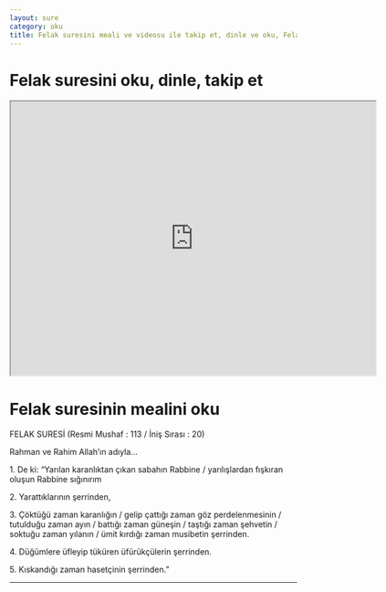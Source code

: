 ```yaml
---
layout: sure
category: oku
title: Felak suresini meali ve videosu ile takip et, dinle ve oku, Felak dinle, Felak meali.
---
```


<div class="container">
  <div class="row">
    <div class="col-lg-12">
      <h1>Felak suresini oku, dinle, takip et</h1>
      <div class="div-youtube-embed">
        <iframe width="640" height="480" src="https://www.youtube.com/embed/http://">frameborder="0" allowfullscreen></iframe>
      </div>
    </div>
  </div>

  <div class="row">
    <div class="col-lg-12">
      <h1>Felak suresinin mealini oku</h1>
      <div><p>FELAK SURESİ (Resmi Mushaf : 113 / İniş Sırası : 20)</p><p>Rahman ve Rahim Allah’ın adıyla…</p><p>1. De ki: “Yarılan karanlıktan çıkan sabahın Rabbine / yarılışlardan fışkıran oluşun Rabbine sığınırım</p><p>2. Yarattıklarının şerrinden,</p><p></p><p></p><p>3. Çöktüğü zaman karanlığın / gelip çattığı zaman göz perdelenmesinin / tutulduğu zaman ayın / battığı zaman güneşin / taştığı zaman şehvetin / soktuğu zaman yılanın / ümit kırdığı zaman musibetin şerrinden.</p><p></p><p></p><p>4. Düğümlere üfleyip tüküren üfürükçülerin şerrinden.</p><p></p><p></p><p>5. Kıskandığı zaman hasetçinin şerrinden.”</p><p></p><p></p><p></p><p></p></div>
    </div>
  </div>
</div>
<hr />